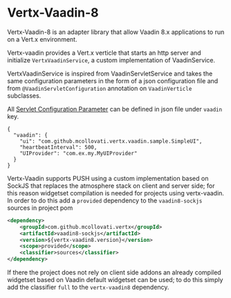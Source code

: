 # Vertx-Vaadin-8

Vertx-Vaadin-8 is an adapter library that allow Vaadin 8.x applications to run on a Vert.x environment.

Vertx-vaadin provides a Vert.x verticle that starts an http server and initialize `VertxVaadinService`,
a custom implementation of VaadinService.

VertxVaadinService is inspired from VaadinServletService and takes the same configuration parameters in the form
of a json configuration file and from `@VaadinServletConfiguration` annotation on `VaadinVerticle` subclasses.

All [Servlet Configuration Parameter](https://vaadin.com/docs/-/part/framework/application/application-environment.html#application.environment.parameters)
 can be defined in json file under `vaadin` key.
 
```
{
  "vaadin": {
    "ui": "com.github.mcollovati.vertx.vaadin.sample.SimpleUI",
    "heartbeatInterval": 500,
    "UIProvider": "com.ex.my.MyUIProvider"
  }
}
``` 

Vertx-Vaadin supports PUSH using a custom implementation based on SockJS that replaces the atmosphere stack on client and server side; for this reason widgetset compilation is needed for projects using vertx-vaadin.
In order to do this add a `provided` dependency to the `vaadin8-sockjs` sources in project pom

```xml
<dependency>
    <groupId>com.github.mcollovati.vertx</groupId>
    <artifactId>vaadin8-sockjs</artifactId>
    <version>${vertx-vaadin8.version}</version>
    <scope>provided</scope>
    <classifier>sources</classifier>
</dependency>
```

If there the project does not rely on client side addons an already compiled widgetset based on Vaadin default widgetset can be used; to do this simply add the classifier `full` to the `vertx-vaadin8` dependency.

```  
 
